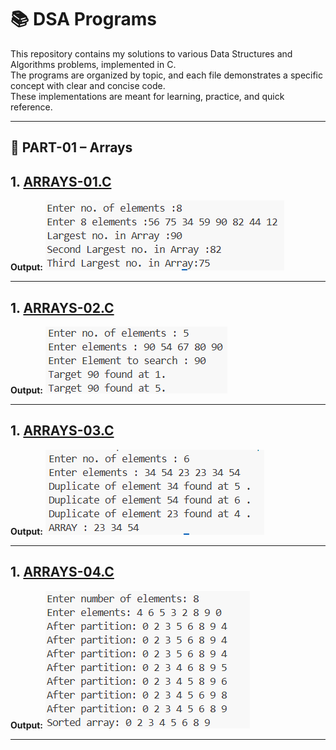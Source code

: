 # 📚 DSA Programs

This repository contains my solutions to various Data Structures and Algorithms problems, implemented in C.  
The programs are organized by topic, and each file demonstrates a specific concept with clear and concise code.  
These implementations are meant for learning, practice, and quick reference.

---

## 📂 PART-01 – Arrays

## 1. [ARRAYS-01.C](PART-01/ARRAYS1.C)
**Output:**
![ARRAYS1 Output](outputs/ARRAY-01.png)

---

## 1. [ARRAYS-02.C](PART-01/ARRAYS2.C)
**Output:**
![ARRAYS1 Output](outputs/ARRAY-02.png)

---

## 1. [ARRAYS-03.C](PART-01/ARRAYS3.C)
**Output:**
![ARRAYS1 Output](outputs/ARRAY-03.png)

---

## 1. [ARRAYS-04.C](PART-01/ARRAYS4.C)
**Output:**
![ARRAYS1 Output](outputs/ARRAY-04.png)

---
